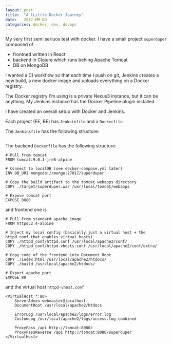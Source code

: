 ```yaml
---
layout: post
title:  "A lLittle Docker Journey"
date:   2017-MM-DD
categories: docker, dev, devops
---
```


My very first semi seriuos test with docker. I have a small project `superduper` composed of
- frontned written in React
- backend in Clojure which runs behing Apache Tomcat
- DB on MongoDB

I wanted a CI workflow so that each time I push on git, Jenkins creates a new build, a new docker image and uploads everything on a Docker registry.

The Docker registry I'm using is a private Nexus3 instance, but it can be anything. My Jenkins instance has the Docker Pipeline plugin installed.

I have created an overall setup with Docker and Jenkins.

Each project (FE, BE) has `Jenksinfile` and a `Dockerfile`.

The `Jenkinsfile` has the following structure:

```groovy
```

The backend `Dockerfile` has the following structure:

```
# Pull from tomcat
FROM tomcat:9.0.1-jre8-alpine

# Connect to localDB (see docker-compose.yml later)
ENV DB_URI mongodb://mongo:27017/superduper

# Copy the build artifact to the tomcat webapps directory
COPY ./target/superduper.war /usr/local/tomcat/webapps

# Expose tomcat port
EXPOSE 8080
```

and frontend one is

```
# Pull from standard apache image
FROM httpd:2.4-alpine

# Inject my local config (basically just a virtual host + the httpd.conf that enables virtual hosts)
COPY ./httpd_conf/httpd.conf /usr/local/apache2/conf/
COPY ./httpd_conf/httpd-vhosts.conf /usr/local/apache2/conf/extra/

# Copy code of the frontend into Document Root
COPY ./index.html /usr/local/apache2/htdocs/
COPY ./build /usr/local/apache2/htdocs/

# Export apache port
EXPOSE 80
```

and the virtual host `httpd-vhost.conf`

```
<VirtualHost *:80>
    ServerAdmin webmaster@localhost
    DocumentRoot /usr/local/apache2/htdocs

    ErrorLog /usr/local/apache2/logs/error.log
    CustomLog /usr/local/apache2/logs/access.log combined

    ProxyPass /api http://tomcat:8080/
    ProxyPassReverse /api http://tomcat:8080/superduper
</VirtualHost>
```

